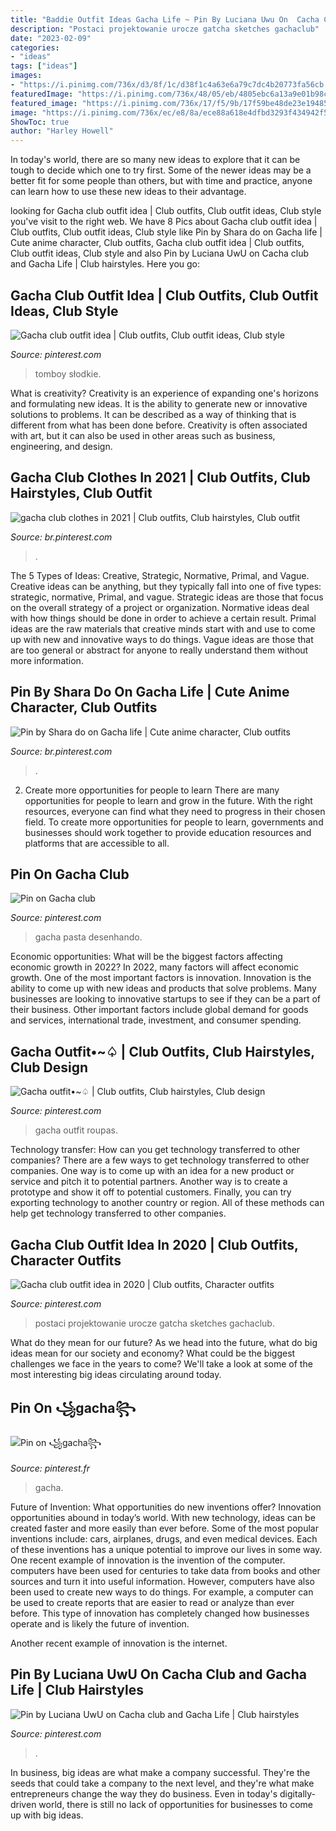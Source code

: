 ```yaml
---
title: "Baddie Outfit Ideas Gacha Life ~ Pin By Luciana Uwu On  Cacha Club аnd Gacha Life "
description: "Postaci projektowanie urocze gatcha sketches gachaclub"
date: "2023-02-09"
categories:
- "ideas"
tags: ["ideas"]
images:
- "https://i.pinimg.com/736x/d3/8f/1c/d38f1c4a63e6a79c7dc4b20773fa56cb.jpg"
featuredImage: "https://i.pinimg.com/736x/48/05/eb/4805ebc6a13a9e01b98cb741d4afd532.jpg"
featured_image: "https://i.pinimg.com/736x/17/f5/9b/17f59be48de23e194856aaed364b40c4.jpg"
image: "https://i.pinimg.com/736x/ec/e8/8a/ece88a618e4dfbd3293f434942f546f7.jpg"
ShowToc: true
author: "Harley Howell"
---
```



In today's world, there are so many new ideas to explore that it can be tough to decide which one to try first. Some of the newer ideas may be a better fit for some people than others, but with time and practice, anyone can learn how to use these new ideas to their advantage.

	

		
looking for Gacha club outfit idea | Club outfits, Club outfit ideas, Club style you've visit to the right web. We have 8 Pics about Gacha club outfit idea | Club outfits, Club outfit ideas, Club style like Pin by Shara do on Gacha life | Cute anime character, Club outfits, Gacha club outfit idea | Club outfits, Club outfit ideas, Club style and also Pin by Luciana UwU on  Cacha club аnd Gacha Life  | Club hairstyles. Here you go:
		
    
## Gacha Club Outfit Idea | Club Outfits, Club Outfit Ideas, Club Style

<img loading=lazy src="https://i.pinimg.com/736x/d3/8f/1c/d38f1c4a63e6a79c7dc4b20773fa56cb.jpg" onerror="this.onerror=null;this.src='https://tse2.mm.bing.net/th?id=OIP.znwl6bhjal7rB3Xy0ivg8wHaHU&amp;pid=15.1';" alt="Gacha club outfit idea | Club outfits, Club outfit ideas, Club style">

_Source: pinterest.com_

>tomboy słodkie. 

	

What is creativity?
Creativity is an experience of expanding one's horizons and formulating new ideas. It is the ability to generate new or innovative solutions to problems. It can be described as a way of thinking that is different from what has been done before. Creativity is often associated with art, but it can also be used in other areas such as business, engineering, and design.

    
## Gacha Club Clothes In 2021 | Club Outfits, Club Hairstyles, Club Outfit

<img loading=lazy src="https://i.pinimg.com/736x/b6/fd/32/b6fd32822d93fa7d6bcbc011c9baa5cb.jpg" onerror="this.onerror=null;this.src='https://tse1.mm.bing.net/th?id=OIP.-60KfN0ZIKCXyR_oOqv_pQHaHa&amp;pid=15.1';" alt="gacha club clothes in 2021 | Club outfits, Club hairstyles, Club outfit">

_Source: br.pinterest.com_

>. 

	

The 5 Types of Ideas: Creative, Strategic, Normative, Primal, and Vague.
Creative ideas can be anything, but they typically fall into one of five types: strategic, normative, Primal, and vague. 
Strategic ideas are those that focus on the overall strategy of a project or organization. Normative ideas deal with how things should be done in order to achieve a certain result. Primal ideas are the raw materials that creative minds start with and use to come up with new and innovative ways to do things. Vague ideas are those that are too general or abstract for anyone to really understand them without more information.

    
## Pin By Shara Do On Gacha Life | Cute Anime Character, Club Outfits

<img loading=lazy src="https://i.pinimg.com/736x/ec/e8/8a/ece88a618e4dfbd3293f434942f546f7.jpg" onerror="this.onerror=null;this.src='https://tse2.mm.bing.net/th?id=OIP.mmo7hRlifgQpIV0DypFkNAHaEM&amp;pid=15.1';" alt="Pin by Shara do on Gacha life | Cute anime character, Club outfits">

_Source: br.pinterest.com_

>. 

	

2) Create more opportunities for people to learn
There are many opportunities for people to learn and grow in the future. With the right resources, everyone can find what they need to progress in their chosen field. To create more opportunities for people to learn, governments and businesses should work together to provide education resources and platforms that are accessible to all.

    
## Pin On Gacha Club

<img loading=lazy src="https://i.pinimg.com/736x/7d/27/55/7d275503854b4aeded8952d50e355ad6.jpg" onerror="this.onerror=null;this.src='https://tse4.mm.bing.net/th?id=OIP.HcF_QRSClCLenba7ja3biwHaHi&amp;pid=15.1';" alt="Pin on Gacha club">

_Source: pinterest.com_

>gacha pasta desenhando. 

	

Economic opportunities: What will be the biggest factors affecting economic growth in 2022?
In 2022, many factors will affect economic growth. One of the most important factors is innovation. Innovation is the ability to come up with new ideas and products that solve problems. Many businesses are looking to innovative startups to see if they can be a part of their business. Other important factors include global demand for goods and services, international trade, investment, and consumer spending.

    
## Gacha Outfit•~♤ | Club Outfits, Club Hairstyles, Club Design

<img loading=lazy src="https://i.pinimg.com/736x/71/3f/ca/713fca66783fc9fdfa735dda79b64e71.jpg" onerror="this.onerror=null;this.src='https://tse3.mm.bing.net/th?id=OIP.qJ8P-QmCUNdo6tsy_LU6OgHaHZ&amp;pid=15.1';" alt="Gacha outfit•~♤ | Club outfits, Club hairstyles, Club design">

_Source: pinterest.com_

>gacha outfit roupas. 

	

Technology transfer: How can you get technology transferred to other companies?
There are a few ways to get technology transferred to other companies. One way is to come up with an idea for a new product or service and pitch it to potential partners. Another way is to create a prototype and show it off to potential customers. Finally, you can try exporting technology to another country or region. All of these methods can help get technology transferred to other companies.

    
## Gacha Club Outfit Idea In 2020 | Club Outfits, Character Outfits

<img loading=lazy src="https://i.pinimg.com/736x/48/05/eb/4805ebc6a13a9e01b98cb741d4afd532.jpg" onerror="this.onerror=null;this.src='https://tse1.mm.bing.net/th?id=OIP.fctN52acQcxwTO8uJFJawwHaHT&amp;pid=15.1';" alt="Gacha club outfit idea in 2020 | Club outfits, Character outfits">

_Source: pinterest.com_

>postaci projektowanie urocze gatcha sketches gachaclub. 

	

What do they mean for our future?
As we head into the future, what do big ideas mean for our society and economy? What could be the biggest challenges we face in the years to come? We'll take a look at some of the most interesting big ideas circulating around today.

    
## Pin On ꧁gacha꧂

<img loading=lazy src="https://i.pinimg.com/736x/20/78/f1/2078f135cc2b6729fa3149f6b663c191.jpg" onerror="this.onerror=null;this.src='https://tse2.mm.bing.net/th?id=OIP.4KH7EbWqb3VgGS5EvfcoPwHaIt&amp;pid=15.1';" alt="Pin on ꧁gacha꧂">

_Source: pinterest.fr_

>gacha. 

	

Future of Invention: What opportunities do new inventions offer?
Innovation opportunities abound in today’s world. With new technology, ideas can be created faster and more easily than ever before. Some of the most popular inventions include: cars, airplanes, drugs, and even medical devices. Each of these inventions has a unique potential to improve our lives in some way. 
One recent example of innovation is the invention of the computer. computers have been used for centuries to take data from books and other sources and turn it into useful information. However, computers have also been used to create new ways to do things. For example, a computer can be used to create reports that are easier to read or analyze than ever before. This type of innovation has completely changed how businesses operate and is likely the future of invention. 

Another recent example of innovation is the internet.

    
## Pin By Luciana UwU On  Cacha Club аnd Gacha Life  | Club Hairstyles

<img loading=lazy src="https://i.pinimg.com/736x/17/f5/9b/17f59be48de23e194856aaed364b40c4.jpg" onerror="this.onerror=null;this.src='https://tse2.mm.bing.net/th?id=OIP.uDlc7ZLmP6aWfF0XQ9e5QwHaHa&amp;pid=15.1';" alt="Pin by Luciana UwU on  Cacha club аnd Gacha Life  | Club hairstyles">

_Source: pinterest.com_

>. 

	

In business, big ideas are what make a company successful. They're the seeds that could take a company to the next level, and they're what make entrepreneurs change the way they do business. Even in today's digitally-driven world, there is still no lack of opportunities for businesses to come up with big ideas.

